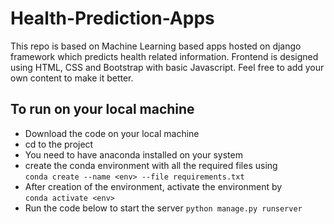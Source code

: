 # Health-Prediction-Apps
This repo is based on Machine Learning based apps hosted on django framework which predicts health related information. Frontend is designed using HTML, CSS and Bootstrap with basic Javascript. Feel free to add your own content to make it better.

## To run on your local machine

- Download the code on your local machine
- cd to the project
- You need to have anaconda installed on your system
- create the conda environment with all the required files using<br/>
```conda create --name <env> --file requirements.txt```
- After creation of the environment, activate the environment by<br/>
```conda activate <env>```
- Run the code below to start the server
```python manage.py runserver```<br/>
